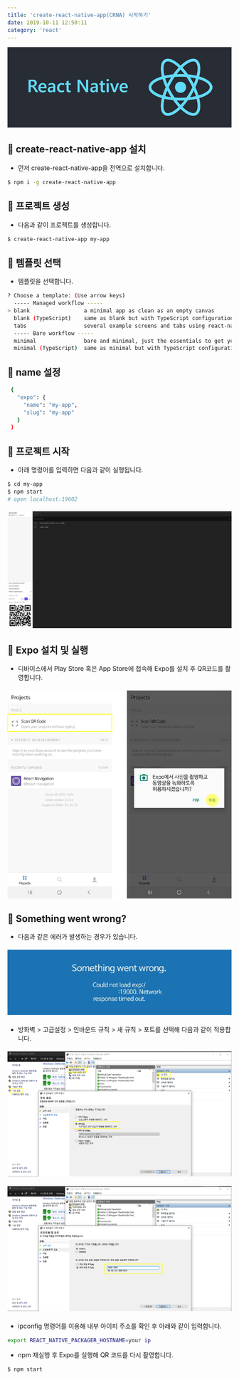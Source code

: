 ```yaml
---
title: 'create-react-native-app(CRNA) 시작하기'
date: 2019-10-11 12:50:11
category: 'react'
---
```


![](./images/react-native.png)

####

## 📁 create-react-native-app 설치

-   먼저 create-react-native-app을 전역으로 설치합니다.

```bash
$ npm i -g create-react-native-app
```

## 📁 프로젝트 생성

-   다음과 같이 프로젝트를 생성합니다.

```bash
$ create-react-native-app my-app
```

## 📁 템플릿 선택

-   템플릿을 선택합니다.

```bash
? Choose a template: (Use arrow keys)
  ----- Managed workflow -----
> blank                 a minimal app as clean as an empty canvas
  blank (TypeScript)    same as blank but with TypeScript configuration
  tabs                  several example screens and tabs using react-navigation
  ----- Bare workflow -----
  minimal               bare and minimal, just the essentials to get you started
  minimal (TypeScript)  same as minimal but with TypeScript configuration
```

## 📁 name 설정

```bash
 {
   "expo": {
     "name": "my-app",
     "slug": "my-app"
   }
 }
```

## 🏃 프로젝트 시작

-   아래 명령어를 입력하면 다음과 같이 실행됩니다.

```bash
$ cd my-app
$ npm start
# open localhost:19002
```

####

![](./images/metro-bundler.png)

####

## 💎 Expo 설치 및 실행

-   디바이스에서 Play Store 혹은 App Store에 접속해 Expo를 설치 후 QR코드를 촬영합니다.

####

![](./images/expo.png)

####

## 🤔 Something went wrong?

-   다음과 같은 에러가 발생하는 경우가 있습니다.

####

![](./images/expo-error.png)

####

-   방화벽 > 고급설정 > 인바운드 규칙 > 새 규칙 > 포트를 선택해 다음과 같이 적용합니다.

####

![](./images/firewall-1.png)

####

![](./images/firewall-2.png)

####

-   ipconfig 명령어를 이용해 내부 아이피 주소를 확인 후 아래와 같이 입력합니다.

```bash
export REACT_NATIVE_PACKAGER_HOSTNAME=your ip
```

-   npm 재실행 후 Expo를 실행해 QR 코드를 다시 촬영합니다.

```bash
$ npm start
```
